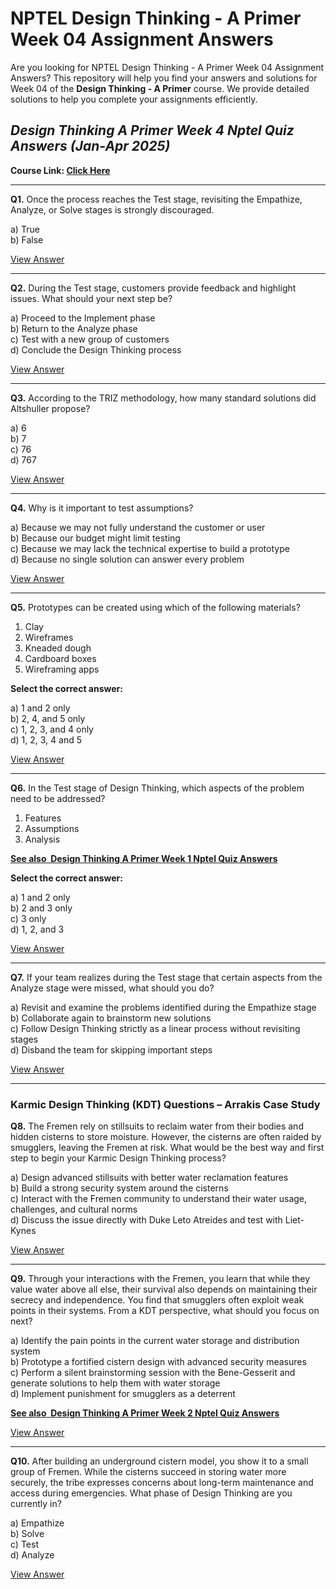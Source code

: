# NPTEL Design Thinking - A Primer Week 04 Assignment Answers

Are you looking for NPTEL Design Thinking - A Primer Week 04 Assignment Answers? This repository will help you find your answers and solutions for Week 04 of the **Design Thinking - A Primer** course. We provide detailed solutions to help you complete your assignments efficiently.

## _Design Thinking A Primer Week 4 Nptel Quiz Answers (Jan-Apr 2025)_

**Course Link: [**Click Here**](https://onlinecourses.nptel.ac.in/noc25_mg18/course)**

***

**Q1.** Once the process reaches the Test stage, revisiting the Empathize, Analyze, or Solve stages is strongly discouraged.

a) True\
b) False

[View Answer](https://my.progiez.com/courses/design-thinking-a-primer-nptel-answers/)

***

**Q2.** During the Test stage, customers provide feedback and highlight issues. What should your next step be?

a) Proceed to the Implement phase\
b) Return to the Analyze phase\
c) Test with a new group of customers\
d) Conclude the Design Thinking process

[View Answer](https://my.progiez.com/courses/design-thinking-a-primer-nptel-answers/)

***

**Q3.** According to the TRIZ methodology, how many standard solutions did Altshuller propose?

a) 6\
b) 7\
c) 76\
d) 767

[View Answer](https://my.progiez.com/courses/design-thinking-a-primer-nptel-answers/)

***

**Q4.** Why is it important to test assumptions?

a) Because we may not fully understand the customer or user\
b) Because our budget might limit testing\
c) Because we may lack the technical expertise to build a prototype\
d) Because no single solution can answer every problem

[View Answer](https://my.progiez.com/courses/design-thinking-a-primer-nptel-answers/)

***

**Q5.** Prototypes can be created using which of the following materials?

1. Clay
2. Wireframes
3. Kneaded dough
4. Cardboard boxes
5. Wireframing apps

**Select the correct answer:**

a) 1 and 2 only\
b) 2, 4, and 5 only\
c) 1, 2, 3, and 4 only\
d) 1, 2, 3, 4 and 5

[View Answer](https://my.progiez.com/courses/design-thinking-a-primer-nptel-answers/)

***

**Q6.** In the Test stage of Design Thinking, which aspects of the problem need to be addressed?

1. Features
2. Assumptions
3. Analysis

[****See also**  **Design Thinking A Primer Week 1 Nptel Quiz Answers****](https://progiez.com/nptel-design-thinking-a-primer-week-1-quiz-answers)

**Select the correct answer:**

a) 1 and 2 only\
b) 2 and 3 only\
c) 3 only\
d) 1, 2, and 3

[View Answer](https://my.progiez.com/courses/design-thinking-a-primer-nptel-answers/)

***

**Q7.** If your team realizes during the Test stage that certain aspects from the Analyze stage were missed, what should you do?

a) Revisit and examine the problems identified during the Empathize stage\
b) Collaborate again to brainstorm new solutions\
c) Follow Design Thinking strictly as a linear process without revisiting stages\
d) Disband the team for skipping important steps

[View Answer](https://my.progiez.com/courses/design-thinking-a-primer-nptel-answers/)

***


### Karmic Design Thinking (KDT) Questions – Arrakis Case Study

**Q8.** The Fremen rely on stillsuits to reclaim water from their bodies and hidden cisterns to store moisture. However, the cisterns are often raided by smugglers, leaving the Fremen at risk. What would be the best way and first step to begin your Karmic Design Thinking process?

a) Design advanced stillsuits with better water reclamation features\
b) Build a strong security system around the cisterns\
c) Interact with the Fremen community to understand their water usage, challenges, and cultural norms\
d) Discuss the issue directly with Duke Leto Atreides and test with Liet-Kynes

[View Answer](https://my.progiez.com/courses/design-thinking-a-primer-nptel-answers/)

***

**Q9.** Through your interactions with the Fremen, you learn that while they value water above all else, their survival also depends on maintaining their secrecy and independence. You find that smugglers often exploit weak points in their systems. From a KDT perspective, what should you focus on next?

a) Identify the pain points in the current water storage and distribution system\
b) Prototype a fortified cistern design with advanced security measures\
c) Perform a silent brainstorming session with the Bene-Gesserit and generate solutions to help them with water storage\
d) Implement punishment for smugglers as a deterrent

[****See also**  **Design Thinking A Primer Week 2 Nptel Quiz Answers****](https://progiez.com/nptel-design-thinking-a-primer-week-2-quiz-answers)

[View Answer](https://my.progiez.com/courses/design-thinking-a-primer-nptel-answers/)

***

**Q10.** After building an underground cistern model, you show it to a small group of Fremen. While the cisterns succeed in storing water more securely, the tribe expresses concerns about long-term maintenance and access during emergencies. What phase of Design Thinking are you currently in?

a) Empathize\
b) Solve\
c) Test\
d) Analyze

[View Answer](https://my.progiez.com/courses/design-thinking-a-primer-nptel-answers/)

